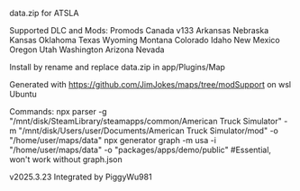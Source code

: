 data.zip for ATSLA

Supported DLC and Mods:
	Promods Canada v133
	Arkansas
	Nebraska
	Kansas
	Oklahoma
	Texas
	Wyoming
	Montana
	Colorado
	Idaho
	New Mexico
	Oregon
	Utah
	Washington
	Arizona
	Nevada
	
Install by rename and replace data.zip in app/Plugins/Map

Generated with https://github.com/JimJokes/maps/tree/modSupport on wsl Ubuntu

Commands:
	npx parser -g "/mnt/disk/SteamLibrary/steamapps/common/American Truck Simulator" -m "/mnt/disk/Users/user/Documents/American Truck Simulator/mod" -o "/home/user/maps/data"
	npx generator graph -m usa -i "/home/user/maps/data" -o "packages/apps/demo/public" #Essential, won't work without graph.json

v2025.3.23 Integrated by PiggyWu981

